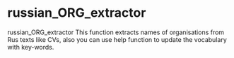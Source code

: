 # russian_ORG_extractor
russian_ORG_extractor
This function extracts names of organisations from Rus texts like CVs, also you can use help function to update the vocabulary with key-words.
